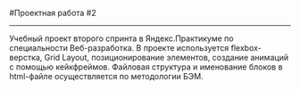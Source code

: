 #Проектная работа #2
___
Учебный проект второго спринта в Яндекс.Практикуме по специальности Веб-разработка. 
В проекте используется flexbox-верстка, Grid Layout, позиционирование элементов, создание анимаций с помощью кейкфреймов. Файловая структура и именование блоков в html-файле осуществляется по методологии БЭМ.
